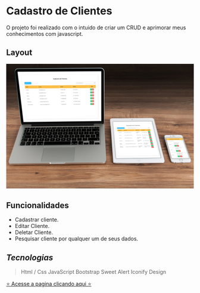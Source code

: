 # Cadastro de Clientes
O projeto foi realizado com o intuido de criar um CRUD e aprimorar meus conhecimentos com javascript.

## Layout

<img src="assets/layout.jpg" />

## Funcionalidades
- Cadastrar cliente.
- Editar Cliente.
- Deletar Cliente.
- Pesquisar cliente por qualquer um de seus dados.

## *Tecnologias*
> Html / Css
> JavaScript
> Bootstrap
> Sweet Alert
> Iconify Design

[⭐ Acesse a pagina clicando aqui ⭐](https://robertodev3.github.io/Cadastro-de-Clientes)
